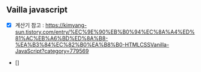 ## Vailla javascript
- [X] 계산기
참고 : https://kimyang-sun.tistory.com/entry/%EC%9E%90%EB%B0%94%EC%8A%A4%ED%81%AC%EB%A6%BD%ED%8A%B8-%EA%B3%84%EC%82%B0%EA%B8%B0-HTMLCSSVanilla-JavaScript?category=779569
- []